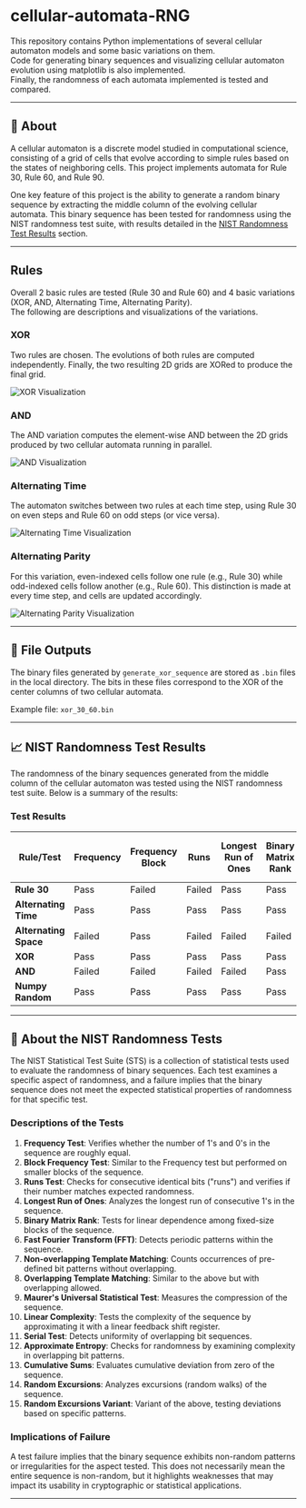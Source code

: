 # cellular-automata-RNG

This repository contains Python implementations of several cellular automaton models and some basic variations on them. <br/>
Code for generating binary sequences and visualizing cellular automaton evolution using matplotlib is also implemented. <br/>
Finally, the randomness of each automata implemented is tested and compared. 

---

## 📖 **About**
A cellular automaton is a discrete model studied in computational science, consisting of a grid of cells that evolve according to simple rules based on the states of neighboring cells. This project implements automata for Rule 30, Rule 60, and Rule 90.

One key feature of this project is the ability to generate a random binary sequence by extracting the middle column of the evolving cellular automata. This binary sequence has been tested for randomness using the NIST randomness test suite, with results detailed in the [NIST Randomness Test Results](#nist-randomness-test-results) section.

---

## **Rules**
Overall 2 basic rules are tested (Rule 30 and Rule 60) and 4 basic variations (XOR, AND, Alternating Time, Alternating Parity). <br/>
The following are descriptions and visualizations of the variations.

### XOR
Two rules are chosen. The evolutions of both rules are computed independently. Finally, the two resulting 2D grids are XORed to produce the final grid. 

![XOR Visualization](https://github.com/user-attachments/assets/a1c9fe49-523f-47cf-b1a0-74cca0409f05)

### AND
The AND variation computes the element-wise AND between the 2D grids produced by two cellular automata running in parallel. 

![AND Visualization](https://github.com/user-attachments/assets/f699101a-5a11-4a2b-9c8c-4664878d3132)

### Alternating Time
The automaton switches between two rules at each time step, using Rule 30 on even steps and Rule 60 on odd steps (or vice versa). 

![Alternating Time Visualization](https://github.com/user-attachments/assets/f5de580b-2104-4c9f-8b3f-cc0d731bf83f)

### Alternating Parity
For this variation, even-indexed cells follow one rule (e.g., Rule 30) while odd-indexed cells follow another (e.g., Rule 60). This distinction is made at every time step, and cells are updated accordingly. 

![Alternating Parity Visualization](https://github.com/user-attachments/assets/b8e3f3ce-42ad-4bfe-8d37-ac95688a6748)

---

## 📁 **File Outputs**
The binary files generated by `generate_xor_sequence` are stored as `.bin` files in the local directory. The bits in these files correspond to the XOR of the center columns of two cellular automata.

Example file: `xor_30_60.bin`

---

## 📈 **NIST Randomness Test Results**
The randomness of the binary sequences generated from the middle column of the cellular automaton was tested using the NIST randomness test suite. Below is a summary of the results:

### **Test Results**
| **Rule/Test**            | **Frequency** | **Frequency Block** | **Runs** | **Longest Run of Ones** | **Binary Matrix Rank** | **FFT** | **Non-overlapping Template Matching** | **Overlapping Template Matching** | **Maurer's Universal Statistical** | **Linear Complexity** | **Serial** | **Approximate Entropy** | **Cumulative Sums** | **Random Excursions** | **Random Excursions Variant** |
|--------------------------|---------------|---------------------|----------|-------------------------|-------------------------|---------|-------------------------------------|-----------------------------------|-----------------------------------|-----------------------|-----------|-------------------------|---------------------|-----------------------|----------------------------|
| **Rule 30**              | Pass          | Failed              | Failed   | Pass                    | Pass                    | Failed  | Failed                              | Pass                              | Failed                              | Pass                  | Failed    | Failed                  | Failed              | Failed                | Failed                     |
| **Alternating Time**     | Pass          | Pass                | Pass     | Pass                    | Pass                    | Pass    | Pass                                | Pass                              | Pass                                | Pass                  | Pass      | Pass                    | Pass                | Pass                  | Pass                       |
| **Alternating Space**    | Failed        | Pass                | Failed   | Failed                  | Failed                  | Failed  | Failed                              | Failed                            | Failed                              | Failed                | Failed    | Failed                  | Failed              | Failed                | Failed                     |
| **XOR**                  | Pass          | Pass                | Pass     | Pass                    | Pass                    | Pass    | Pass                                | Pass                              | Pass                                | Pass                  | Pass      | Pass                    | Pass                | Pass                  | Pass                       |
| **AND**                  | Failed        | Failed              | Failed   | Failed                  | Pass                    | Failed  | Failed                              | Failed                            | Failed                              | Pass                  | Failed    | Failed                  | Failed              | Failed                | Failed                     |
| **Numpy Random**         | Pass          | Pass                | Pass     | Pass                    | Pass                    | Pass    | Pass                                | Pass                              | Pass                                | Pass                  | Pass      | Pass                    | Pass                | Pass                  | Pass                       |

---

## 🧪 **About the NIST Randomness Tests**
The NIST Statistical Test Suite (STS) is a collection of statistical tests used to evaluate the randomness of binary sequences. Each test examines a specific aspect of randomness, and a failure implies that the binary sequence does not meet the expected statistical properties of randomness for that specific test.

### **Descriptions of the Tests**
1. **Frequency Test**: Verifies whether the number of 1's and 0's in the sequence are roughly equal.
2. **Block Frequency Test**: Similar to the Frequency test but performed on smaller blocks of the sequence.
3. **Runs Test**: Checks for consecutive identical bits ("runs") and verifies if their number matches expected randomness.
4. **Longest Run of Ones**: Analyzes the longest run of consecutive 1's in the sequence.
5. **Binary Matrix Rank**: Tests for linear dependence among fixed-size blocks of the sequence.
6. **Fast Fourier Transform (FFT)**: Detects periodic patterns within the sequence.
7. **Non-overlapping Template Matching**: Counts occurrences of pre-defined bit patterns without overlapping.
8. **Overlapping Template Matching**: Similar to the above but with overlapping allowed.
9. **Maurer's Universal Statistical Test**: Measures the compression of the sequence.
10. **Linear Complexity**: Tests the complexity of the sequence by approximating it with a linear feedback shift register.
11. **Serial Test**: Detects uniformity of overlapping bit sequences.
12. **Approximate Entropy**: Checks for randomness by examining complexity in overlapping bit patterns.
13. **Cumulative Sums**: Evaluates cumulative deviation from zero of the sequence.
14. **Random Excursions**: Analyzes excursions (random walks) of the sequence.
15. **Random Excursions Variant**: Variant of the above, testing deviations based on specific patterns.

### **Implications of Failure**
A test failure implies that the binary sequence exhibits non-random patterns or irregularities for the aspect tested. This does not necessarily mean the entire sequence is non-random, but it highlights weaknesses that may impact its usability in cryptographic or statistical applications.

---

